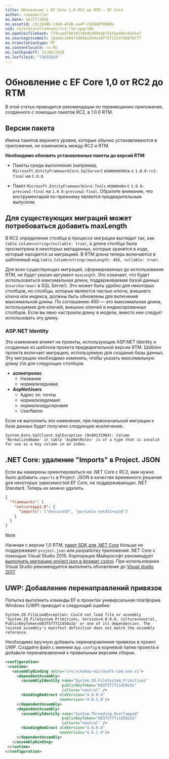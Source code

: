```yaml
---
title: Обновление с EF Core 1,0 RC2 до RTM — EF Core
author: rowanmiller
ms.date: 10/27/2016
ms.assetid: c3c1940b-136d-45d8-aa4f-cb5040f8980a
uid: core/miscellaneous/rc2-rtm-upgrade
ms.openlocfilehash: 779caad7883d13684b389dab7515be44bc42e1ef
ms.sourcegitcommit: 18ab4c349473d94b15b4ca977df12147db07b77f
ms.translationtype: MT
ms.contentlocale: ru-RU
ms.lasthandoff: 11/06/2019
ms.locfileid: "73655819"
---
```

# <a name="upgrading-from-ef-core-10-rc2-to-rtm"></a>Обновление с EF Core 1,0 от RC2 до RTM

В этой статье приводятся рекомендации по перемещению приложения, созданного с помощью пакетов RC2, в 1.0.0 RTM.

## <a name="package-versions"></a>Версии пакета

Имена пакетов верхнего уровня, которые обычно устанавливаются в приложение, не изменились между RC2 и RTM.

**Необходимо обновить установленные пакеты до версий RTM:**

* Пакеты среды выполнения (например, `Microsoft.EntityFrameworkCore.SqlServer`) изменились с `1.0.0-rc2-final` на `1.0.0`.

* Пакет `Microsoft.EntityFrameworkCore.Tools` изменен с `1.0.0-preview1-final` на `1.0.0-preview2-final`. Обратите внимание, что инструментарий по-прежнему является предварительным выпуском.

## <a name="existing-migrations-may-need-maxlength-added"></a>Для существующих миграций может потребоваться добавить maxLength

В RC2 определение столбца в процессе миграции выглядит так, как `table.Column<string>(nullable: true)`, а длина столбца была просмотрена в некоторых метаданных, которые хранятся в коде, который находится за миграцией. В RTM длина теперь включается в шаблонный код `table.Column<string>(maxLength: 450, nullable: true)`.

Для всех существующих миграций, сформированных до использования RTM, не будет указан аргумент `maxLength`. Это означает, что будет использоваться максимальная длина, поддерживаемая базой данных (`nvarchar(max)` в SQL Server). Это может быть удобно для некоторых столбцов, но столбцы, которые являются частью ключа, внешнего ключа или индекса, должны быть обновлены для включения максимальной длины. По соглашению 450 — это максимальная длина, используемая для ключей, внешних ключей и индексированных столбцов. Если вы явно настроили длину в модели, вместо нее следует использовать эту длину.

### <a name="aspnet-identity"></a>ASP.NET Identity

Это изменение влияет на проекты, использующие ASP.NET Identity и созданные из шаблона проекта предварительной версии RTM. Шаблон проекта включает миграцию, используемую для создания базы данных. Эту миграцию необходимо изменить, чтобы указать максимальную длину `256` для следующих столбцов.

* **аспнетролес**
  * Название
  * нормализеднаме
* **AspNetUsers**
  * Адрес эл. почты
  * нормализедемаил
  * нормализедусернаме
  * UserName

Если не выполнить это изменение, при первоначальной миграции к базе данных будет получено следующее исключение.

``` Console
System.Data.SqlClient.SqlException (0x80131904): Column 'NormalizedName' in table 'AspNetRoles' is of a type that is invalid for use as a key column in an index.
```

## <a name="net-core-remove-imports-in-projectjson"></a>.NET Core: удаление "Imports" в Project. JSON

Если вы намерены ориентироваться на .NET Core с RC2, вам нужно было добавить `imports` в Project. JSON в качестве временного решения для некоторых зависимостей EF Core, не поддерживающих .NET Standard. Теперь их можно удалить.

``` json
{
  "frameworks": {
    "netcoreapp1.0": {
      "imports": ["dnxcore50", "portable-net451+win8"]
    }
  }
}
```

> [!NOTE]  
> Начиная с версии 1,0 RTM, [пакет SDK для .NET Core](https://www.microsoft.com/net/download/core) больше не поддерживает `project.json` или разработку приложений .NET Core с помощью Visual Studio 2015. Корпорация Майкрософт рекомендует [выполнить миграцию project.json в формат csproj](https://docs.microsoft.com/dotnet/articles/core/migration/). При использовании Visual Studio рекомендуется выполнить обновление до [Visual studio 2017](https://www.visualstudio.com/downloads/).

## <a name="uwp-add-binding-redirects"></a>UWP: Добавление перенаправлений привязок

Попытка выполнить команды EF в проектах универсальная платформа Windows (UWP) приводит к следующей ошибке:

```output
System.IO.FileLoadException: Could not load file or assembly 'System.IO.FileSystem.Primitives, Version=4.0.0.0, Culture=neutral, PublicKeyToken=b03f5f7f11d50a3a' or one of its dependencies. The located assembly's manifest definition does not match the assembly reference.
```

Необходимо вручную добавить перенаправления привязок в проект UWP. Создайте файл с именем `App.config` в корневой папке проекта и добавьте перенаправления к правильным версиям сборки.

```xml
<configuration>
 <runtime>
   <assemblyBinding xmlns="urn:schemas-microsoft-com:asm.v1">
     <dependentAssembly>
       <assemblyIdentity name="System.IO.FileSystem.Primitives"
                         publicKeyToken="b03f5f7f11d50a3a"
                         culture="neutral" />
       <bindingRedirect oldVersion="4.0.0.0"
                        newVersion="4.0.1.0"/>
     </dependentAssembly>
     <dependentAssembly>
       <assemblyIdentity name="System.Threading.Overlapped"
                         publicKeyToken="b03f5f7f11d50a3a"
                         culture="neutral" />
       <bindingRedirect oldVersion="4.0.0.0"
                        newVersion="4.0.1.0"/>
     </dependentAssembly>
   </assemblyBinding>
 </runtime>
</configuration>
```
